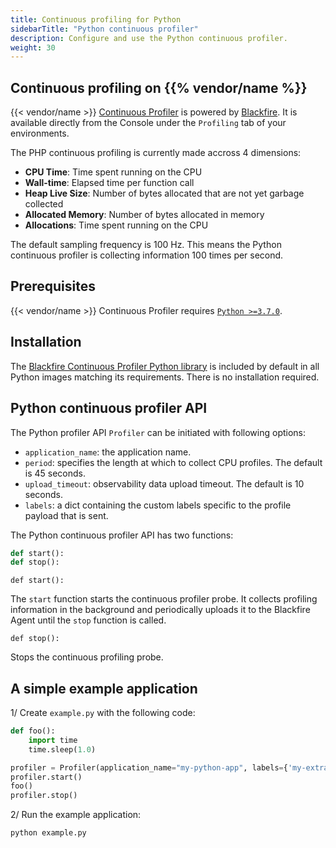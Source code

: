 ```yaml
---
title: Continuous profiling for Python
sidebarTitle: "Python continuous profiler"
description: Configure and use the Python continuous profiler.
weight: 30
---
```


## Continuous profiling on {{% vendor/name %}}

{{< vendor/name >}} [Continuous Profiler](./cont-prof.md) is powered by [Blackfire](../../../increase-observability/application-metrics/blackfire.md).
It is available directly from the Console under the `Profiling` tab of your environments.

The PHP continuous profiling is currently made accross 4 dimensions:
- **CPU Time**:  Time spent running on the CPU
- **Wall-time**: Elapsed time per function call
- **Heap Live Size**: Number of bytes allocated that are not yet garbage collected
- **Allocated Memory**: Number of bytes allocated in memory
- **Allocations**: Time spent running on the CPU

The default sampling frequency is 100 Hz. This means the Python continuous profiler is
collecting information 100 times per second.

## Prerequisites

{{< vendor/name >}} Continuous Profiler requires [`Python >=3.7.0`](/languages/python.md).

## Installation

The [Blackfire Continuous Profiler Python library](https://github.com/blackfireio/python-continuous-profiling) is included by default in all
Python images matching its requirements. There is no installation required.

## Python continuous profiler API

The Python profiler API `Profiler` can be initiated with following options:
- `application_name`: the application name.
- `period`: specifies the length at which to collect CPU profiles. The default is 45 seconds.
- `upload_timeout`: observability data upload timeout. The default is 10 seconds.
- `labels`: a dict containing the custom labels specific to the profile payload that is sent.


The Python continuous profiler API has two functions:

``` python
def start():
def stop():
```


`def start():`

The `start` function starts the continuous profiler probe.
It collects profiling information in the background and periodically uploads it
to the Blackfire Agent until the ``stop`` function is called.


`def stop():`

Stops the continuous profiling probe.


## A simple example application

1/ Create `example.py` with the following code:

``` python
def foo():
    import time
    time.sleep(1.0)

profiler = Profiler(application_name="my-python-app", labels={'my-extra-label': 'data'})
profiler.start()
foo()
profiler.stop()
```

2/ Run the example application:

``` bash
python example.py
```




